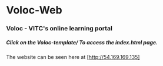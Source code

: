 # Voloc-Web
### Voloc - VITC's online learning portal

##### Click on the Voloc-template/ To access the index.html page.
The website can be seen here at [http://54.169.169.135]